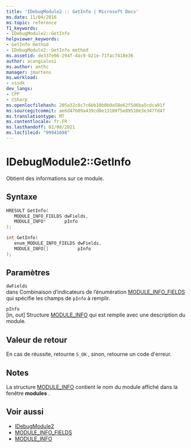 ```yaml
---
title: 'IDebugModule2 :: GetInfo | Microsoft Docs'
ms.date: 11/04/2016
ms.topic: reference
f1_keywords:
- IDebugModule2::GetInfo
helpviewer_keywords:
- GetInfo method
- IDebugModule2::GetInfo method
ms.assetid: de337e66-294f-4ac9-b21e-71fac7418e36
author: acangialosi
ms.author: anthc
manager: jmartens
ms.workload:
- vssdk
dev_langs:
- CPP
- CSharp
ms.openlocfilehash: 205a32c0c7c6bb10b8b0a58e62f5d6ba5cdca91f
ms.sourcegitcommit: ae6d47b09a439cd0e13180f5e89510e3e347fd47
ms.translationtype: MT
ms.contentlocale: fr-FR
ms.lasthandoff: 02/08/2021
ms.locfileid: "99941698"
---
```

# <a name="idebugmodule2getinfo"></a>IDebugModule2::GetInfo
Obtient des informations sur ce module.

## <a name="syntax"></a>Syntaxe

```cpp
HRESULT GetInfo( 
   MODULE_INFO_FIELDS dwFields,
   MODULE_INFO*       pInfo
);
```

```cpp
int GetInfo( 
   enum_MODULE_INFO_FIELDS dwFields,
   MODULE_INFO[]           pInfo
);
```

## <a name="parameters"></a>Paramètres
`dwFields`\
dans Combinaison d’indicateurs de l’énumération [MODULE_INFO_FIELDS](../../../extensibility/debugger/reference/module-info-fields.md) qui spécifie les champs de `pInfo` à remplir.

`pInfo`\
[in, out] Structure [MODULE_INFO](../../../extensibility/debugger/reference/module-info.md) qui est remplie avec une description du module.

## <a name="return-value"></a>Valeur de retour
 En cas de réussite, retourne `S_OK` , sinon, retourne un code d'erreur.

## <a name="remarks"></a>Notes
 La structure [MODULE_INFO](../../../extensibility/debugger/reference/module-info.md) contient le nom du module affiché dans la fenêtre **modules** .

## <a name="see-also"></a>Voir aussi
- [IDebugModule2](../../../extensibility/debugger/reference/idebugmodule2.md)
- [MODULE_INFO_FIELDS](../../../extensibility/debugger/reference/module-info-fields.md)
- [MODULE_INFO](../../../extensibility/debugger/reference/module-info.md)
